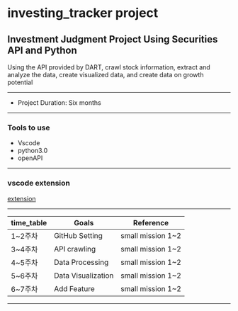 # investing_tracker project

  ## Investment Judgment Project Using Securities API and Python

Using the API provided by DART, crawl stock information, extract and analyze the data, create visualized data, and create data on growth potential

---

- Project Duration: Six months

---
### Tools to use
- Vscode
- python3.0
- openAPI
---
### vscode extension
[extension][dill1]

---

|time_table |Goals|Reference|
|---|---|---|
|1~2주차|GitHub Setting|small mission 1~2|
|3~4주차|API crawling|small mission 1~2|
|4~5주차|Data Processing|small mission 1~2|
|5~6주차|Data Visualization|small mission 1~2|
|6~7주차|Add Feature|small mission 1~2|

---
























[dill1]: <https://github.com/cyber-university-of-KOREA/VScode_extensions>